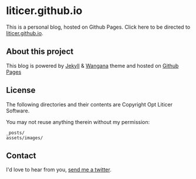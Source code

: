 liticer.github.io
==============

This is a personal blog, hosted on Github Pages.
Click here to be directed to [liticer.github.io](http://liticer.github.io/).

## About this project
This blog is powered by [Jekyll](http://jekyllrb.com/) & [Wangana](https://github.com/nadjetey/wangana) theme and
hosted on [Github Pages](pages.github.com)

## License
The following directories and their contents are Copyright Opt Liticer Software. 

You may not reuse anything therein without my permission:
```
_posts/
assets/images/
```

## Contact
I'd love to hear from you, [send me a twitter](https://twitter.com/liticer).

